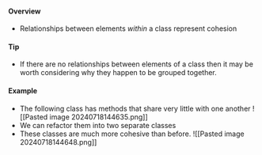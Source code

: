#### Overview
- Relationships between elements *within* a class represent cohesion

#### Tip
- If there are no relationships between elements of a class then it may be worth considering why they happen to be grouped together.

#### Example
- The following class has methods that share very little with one another
![[Pasted image 20240718144635.png]]
- We can refactor them into two separate classes
- These classes are much more cohesive than before.
![[Pasted image 20240718144648.png]]
